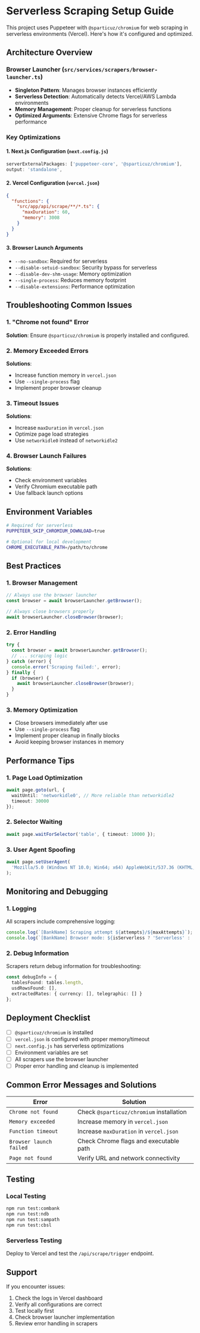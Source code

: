 # Serverless Scraping Setup Guide

This project uses Puppeteer with `@sparticuz/chromium` for web scraping in serverless environments (Vercel). Here's how it's configured and optimized.

## Architecture Overview

### Browser Launcher (`src/services/scrapers/browser-launcher.ts`)
- **Singleton Pattern**: Manages browser instances efficiently
- **Serverless Detection**: Automatically detects Vercel/AWS Lambda environments
- **Memory Management**: Proper cleanup for serverless functions
- **Optimized Arguments**: Extensive Chrome flags for serverless performance

### Key Optimizations

#### 1. Next.js Configuration (`next.config.js`)
```javascript
serverExternalPackages: ['puppeteer-core', '@sparticuz/chromium'],
output: 'standalone',
```

#### 2. Vercel Configuration (`vercel.json`)
```json
{
  "functions": {
    "src/app/api/scrape/**/*.ts": {
      "maxDuration": 60,
      "memory": 3008
    }
  }
}
```

#### 3. Browser Launch Arguments
- `--no-sandbox`: Required for serverless
- `--disable-setuid-sandbox`: Security bypass for serverless
- `--disable-dev-shm-usage`: Memory optimization
- `--single-process`: Reduces memory footprint
- `--disable-extensions`: Performance optimization

## Troubleshooting Common Issues

### 1. "Chrome not found" Error
**Solution**: Ensure `@sparticuz/chromium` is properly installed and configured.

### 2. Memory Exceeded Errors
**Solutions**:
- Increase function memory in `vercel.json`
- Use `--single-process` flag
- Implement proper browser cleanup

### 3. Timeout Issues
**Solutions**:
- Increase `maxDuration` in `vercel.json`
- Optimize page load strategies
- Use `networkidle0` instead of `networkidle2`

### 4. Browser Launch Failures
**Solutions**:
- Check environment variables
- Verify Chromium executable path
- Use fallback launch options

## Environment Variables

```bash
# Required for serverless
PUPPETEER_SKIP_CHROMIUM_DOWNLOAD=true

# Optional for local development
CHROME_EXECUTABLE_PATH=/path/to/chrome
```

## Best Practices

### 1. Browser Management
```typescript
// Always use the browser launcher
const browser = await browserLauncher.getBrowser();

// Always close browsers properly
await browserLauncher.closeBrowser(browser);
```

### 2. Error Handling
```typescript
try {
  const browser = await browserLauncher.getBrowser();
  // ... scraping logic
} catch (error) {
  console.error('Scraping failed:', error);
} finally {
  if (browser) {
    await browserLauncher.closeBrowser(browser);
  }
}
```

### 3. Memory Optimization
- Close browsers immediately after use
- Use `--single-process` flag
- Implement proper cleanup in finally blocks
- Avoid keeping browser instances in memory

## Performance Tips

### 1. Page Load Optimization
```typescript
await page.goto(url, { 
  waitUntil: 'networkidle0', // More reliable than networkidle2
  timeout: 30000 
});
```

### 2. Selector Waiting
```typescript
await page.waitForSelector('table', { timeout: 10000 });
```

### 3. User Agent Spoofing
```typescript
await page.setUserAgent(
  'Mozilla/5.0 (Windows NT 10.0; Win64; x64) AppleWebKit/537.36 (KHTML, like Gecko) Chrome/91.0.4472.124 Safari/537.36'
);
```

## Monitoring and Debugging

### 1. Logging
All scrapers include comprehensive logging:
```typescript
console.log(`[BankName] Scraping attempt ${attempts}/${maxAttempts}`);
console.log(`[BankName] Browser mode: ${isServerless ? 'Serverless' : 'Local'}`);
```

### 2. Debug Information
Scrapers return debug information for troubleshooting:
```typescript
const debugInfo = {
  tablesFound: tables.length,
  usdRowsFound: [],
  extractedRates: { currency: [], telegraphic: [] }
};
```

## Deployment Checklist

- [ ] `@sparticuz/chromium` is installed
- [ ] `vercel.json` is configured with proper memory/timeout
- [ ] `next.config.js` has serverless optimizations
- [ ] Environment variables are set
- [ ] All scrapers use the browser launcher
- [ ] Proper error handling and cleanup is implemented

## Common Error Messages and Solutions

| Error | Solution |
|-------|----------|
| `Chrome not found` | Check `@sparticuz/chromium` installation |
| `Memory exceeded` | Increase memory in `vercel.json` |
| `Function timeout` | Increase `maxDuration` in `vercel.json` |
| `Browser launch failed` | Check Chrome flags and executable path |
| `Page not found` | Verify URL and network connectivity |

## Testing

### Local Testing
```bash
npm run test:combank
npm run test:ndb
npm run test:sampath
npm run test:cbsl
```

### Serverless Testing
Deploy to Vercel and test the `/api/scrape/trigger` endpoint.

## Support

If you encounter issues:
1. Check the logs in Vercel dashboard
2. Verify all configurations are correct
3. Test locally first
4. Check browser launcher implementation
5. Review error handling in scrapers 
